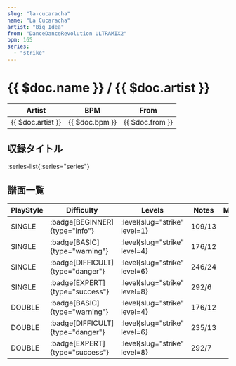 ```yaml
---
slug: "la-cucaracha"
name: "La Cucaracha"
artist: "Big Idea"
from: "DanceDanceRevolution ULTRAMIX2"
bpm: 165
series:
  - "strike"
---
```


# {{ $doc.name }} / {{ $doc.artist }}

|Artist|BPM|From|
|------|---|----|
|{{ $doc.artist }}|{{ $doc.bpm }}|{{ $doc.from }}|

## 収録タイトル

:series-list{:series="series"}

## 譜面一覧

|PlayStyle|Difficulty|Levels|Notes|Movie|
|---------|----------|------|-----|-----|
|SINGLE| :badge[BEGINNER]{type="info"}|<div class="field is-grouped is-grouped-multiline"> :level{slug="strike" level=1}</div>|109/13||
|SINGLE| :badge[BASIC]{type="warning"}|<div class="field is-grouped is-grouped-multiline"> :level{slug="strike" level=4}</div>|176/12||
|SINGLE| :badge[DIFFICULT]{type="danger"}|<div class="field is-grouped is-grouped-multiline"> :level{slug="strike" level=6}</div>|246/24||
|SINGLE| :badge[EXPERT]{type="success"}|<div class="field is-grouped is-grouped-multiline"> :level{slug="strike" level=8}</div>|292/6||
|DOUBLE| :badge[BASIC]{type="warning"}|<div class="field is-grouped is-grouped-multiline"> :level{slug="strike" level=4}</div>|176/12||
|DOUBLE| :badge[DIFFICULT]{type="danger"}|<div class="field is-grouped is-grouped-multiline"> :level{slug="strike" level=6}</div>|235/13||
|DOUBLE| :badge[EXPERT]{type="success"}|<div class="field is-grouped is-grouped-multiline"> :level{slug="strike" level=8}</div>|292/7||
